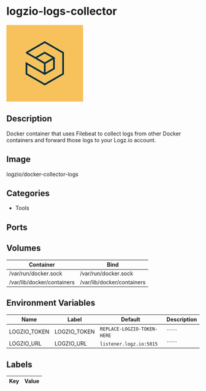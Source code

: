 # logzio-logs-collector

![Logo](images/logziologscollector.png)

## Description
Docker container that uses Filebeat to collect logs from other Docker containers and forward those logs to your Logz.io account.

## Image
logzio/docker-collector-logs

## Categories
- Tools

## Ports

## Volumes
| Container | Bind |
|-----------|------|
| /var/run/docker.sock | /var/run/docker.sock |
| /var/lib/docker/containers | /var/lib/docker/containers |

## Environment Variables
| Name | Label | Default | Description |
|------|-------|---------|-------------|
| LOGZIO_TOKEN | LOGZIO_TOKEN | ```REPLACE-LOGZIO-TOKEN-HERE``` | `````` |
| LOGZIO_URL | LOGZIO_URL | ```listener.logz.io:5015``` | `````` |

## Labels
| Key | Value |
|-----|-------|

